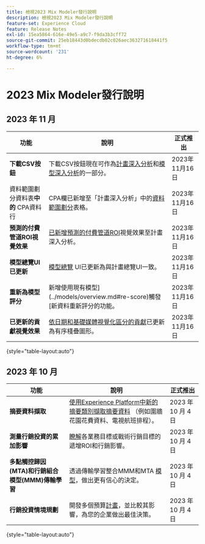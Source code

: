 ```yaml
---
title: 檢視2023 Mix Modeler發行說明
description: 檢視2023 Mix Modeler發行說明
feature-set: Experience Cloud
feature: Release Notes
exl-id: 15ea5864-616e-49e5-a9c7-f9da3b3cff72
source-git-commit: 25eb18443d0bdecdb02c026aec363271618441f5
workflow-type: tm+mt
source-wordcount: '231'
ht-degree: 6%

---
```


# 2023 Mix Modeler發行說明

## 2023 年 11 月


| 功能 | 說明 | 正式推出 |
|---|---|---|
| **下載CSV按鈕** | 下載CSV按鈕現在可作為[計畫深入分析](../plans/build.md)和[模型深入分析](../models/insights.md#model-insights)的一部分。 | 2023年11月16日 |
| 資料範圍劃分資料表&#x200B;**中的** CPA資料行 | CPA欄已新增至「計畫深入分析」中的[資料範圍劃分](../plans/build.md)表格。 | 2023年11月16日 |
| **預測的付費管道ROI視覺效果** | [已新增預測的付費管道ROI](../plans/build.md)視覺效果至計畫深入分析。 | 2023年11月16日 |
| **模型總覽UI已更新** | [模型總覽](../models/overview.md) UI已更新為與計畫總覽UI一致。 | 2023年11月16日 |
| **重新為模型評分** | 新增使用現有模型](../models/overview.md#re-score)觸發[新資料重新評分的功能。 | 2023年11月16日 |
| **已更新的貢獻視覺效果** | [依日期和基礎媒體視覺化區分的貢獻](../models/insights.md#model-insights)已更新為有序棧疊圖形。 | 2023年11月16日 |

{style="table-layout:auto"}


## 2023 年 10 月

| 功能 | 說明 | 正式推出 |
|---|---|---|
| **摘要資料擷取** | [使用Experience Platform中新的摘要類別擷取摘要資料](../ingest-data/overview.md) （例如圍牆花園花費資料、電視航班排程）。 | 2023 年 10 月 4 日 |
| **測量行銷投資的累加影響** | [瞭解](../dashboard/overview.md)各業務目標或戰術行銷目標的遞增ROI和行銷影響。 | 2023 年 10 月 4 日 |
| **多點觸控歸因(MTA)和行銷組合模型(MMM)傳輸學習** | 透過傳輸學習整合MMM和MTA [模型](../models/overview.md)，做出更有信心的決定。 | 2023 年 10 月 4 日 |
| **行銷投資情境規劃** | 開發多個預算[計畫](../plans/overview.md)，並比較其影響，為您的企業做出最佳決策。 | 2023 年 10 月 4 日 |

{style="table-layout:auto"}
